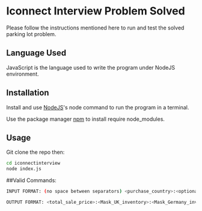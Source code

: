# Iconnect Interview Problem Solved

Please follow the instructions mentioned here to run and test the solved parking lot problem.

## Language Used

JavaScript is the language used to write the program under NodeJS environment.

## Installation

Install and use [NodeJS](https://github.com/nodejs/node)'s node command to run the program in a terminal.

Use the package manager [npm](https://github.com/nodejs/node) to install require node_modules.

## Usage

Git clone the repo then:

```bash
cd iconnectinterview
node index.js
```

##Valid Commands:

```bash
INPUT FORMAT: (no space between separators) <purchase_country>:<optional_passport_number>:<item_type>:<number_of_units_to_be_ordered>:<item_type>:<number_of_units_to_be_ordered>

OUTPUT FORMAT: <total_sale_price>:<Mask_UK_inventory>:<Mask_Germany_inventory> :<Gloves_UK_inventory>:<Gloves_Germany_inventory>
```
